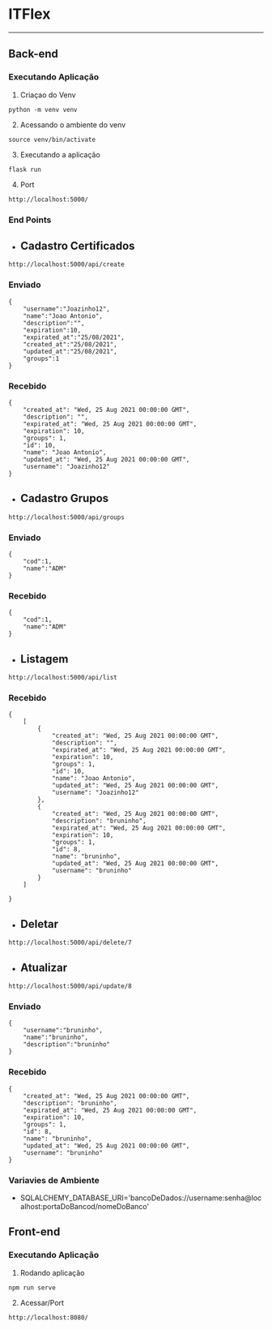 # ITFlex
---------------

## Back-end
### Executando Aplicação

1. Criaçao do Venv
~~~
python -m venv venv
~~~
2. Acessando o ambiente do venv
~~~
source venv/bin/activate
~~~
3. Executando a aplicação
~~~
flask run
~~~
4. Port
~~~
http://localhost:5000/
~~~


### End Points
* ## Cadastro Certificados
~~~
http://localhost:5000/api/create
~~~
### Enviado
~~~
{
    "username":"Joazinho12",
    "name":"Joao Antonio",
    "description":"",
    "expiration":10,
    "expirated_at":"25/08/2021",
    "created_at":"25/08/2021",
    "updated_at":"25/08/2021",
	"groups":1
}
~~~
### Recebido
~~~
{
    "created_at": "Wed, 25 Aug 2021 00:00:00 GMT",
    "description": "",
    "expirated_at": "Wed, 25 Aug 2021 00:00:00 GMT",
    "expiration": 10,
    "groups": 1,
    "id": 10,
    "name": "Joao Antonio",
    "updated_at": "Wed, 25 Aug 2021 00:00:00 GMT",
    "username": "Joazinho12"
}
~~~

* ## Cadastro Grupos
~~~
http://localhost:5000/api/groups
~~~

### Enviado
~~~
{
    "cod":1,
    "name":"ADM"
}
~~~
### Recebido
~~~
{
    "cod":1,
    "name":"ADM"
}
~~~


* ## Listagem
~~~
http://localhost:5000/api/list
~~~

### Recebido
~~~
{
    [
        {
            "created_at": "Wed, 25 Aug 2021 00:00:00 GMT",
            "description": "",
            "expirated_at": "Wed, 25 Aug 2021 00:00:00 GMT",
            "expiration": 10,
            "groups": 1,
            "id": 10,
            "name": "Joao Antonio",
            "updated_at": "Wed, 25 Aug 2021 00:00:00 GMT",
            "username": "Joazinho12"
        },
        {
            "created_at": "Wed, 25 Aug 2021 00:00:00 GMT",
            "description": "bruninho",
            "expirated_at": "Wed, 25 Aug 2021 00:00:00 GMT",
            "expiration": 10,
            "groups": 1,
            "id": 8,
            "name": "bruninho",
            "updated_at": "Wed, 25 Aug 2021 00:00:00 GMT",
            "username": "bruninho"
        }
    ]
    
}
~~~


* ## Deletar
~~~
http://localhost:5000/api/delete/7
~~~


* ## Atualizar
~~~
http://localhost:5000/api/update/8
~~~
### Enviado
~~~
{
	"username":"bruninho",
    "name":"bruninho",
    "description":"bruninho"
}
~~~
### Recebido
~~~
{
    "created_at": "Wed, 25 Aug 2021 00:00:00 GMT",
    "description": "bruninho",
    "expirated_at": "Wed, 25 Aug 2021 00:00:00 GMT",
    "expiration": 10,
    "groups": 1,
    "id": 8,
    "name": "bruninho",
    "updated_at": "Wed, 25 Aug 2021 00:00:00 GMT",
    "username": "bruninho"
}
~~~

### Variavies de Ambiente
* SQLALCHEMY_DATABASE_URI='bancoDeDados://username:senha@localhost:portaDoBancod/nomeDoBanco'

## Front-end
### Executando Aplicação

1. Rodando aplicação
~~~
npm run serve
~~~
2. Acessar/Port
~~~
http://localhost:8080/
~~~